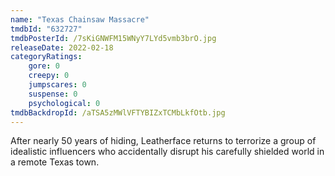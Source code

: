 ```yaml
---
name: "Texas Chainsaw Massacre"
tmdbId: "632727"
tmdbPosterId: /7sKiGNWFM15WNyY7LYd5vmb3brO.jpg
releaseDate: 2022-02-18
categoryRatings:
    gore: 0
    creepy: 0
    jumpscares: 0
    suspense: 0
    psychological: 0
tmdbBackdropId: /aTSA5zMWlVFTYBIZxTCMbLkfOtb.jpg
---
```

After nearly 50 years of hiding, Leatherface returns to terrorize a group of idealistic influencers who accidentally disrupt his carefully shielded world in a remote Texas town.
